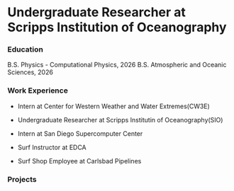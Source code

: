 # Undergraduate Researcher at Scripps Institution of Oceanography 

### Education 
B.S. Physics - Computational Physics, 2026
B.S. Atmospheric and Oceanic Sciences, 2026

### Work Experience
- Intern at Center for Western Weather and Water Extremes(CW3E)
- Undergraduate Researcher at Scripps Institutin of Oceanography(SIO)
- Intern at San Diego Supercomputer Center

- Surf Instructor at EDCA
- Surf Shop Employee at Carlsbad Pipelines

### Projects



